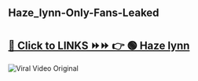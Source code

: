 
 ## Haze_lynn-Only-Fans-Leaked

# <h2><a href="https://clipsfans.com/Haze_lynn&ref=git">🔗 Click to LINKS ⏩⏩ 👉 🟢 Haze lynn </a></h2>

<a href="https://clipsfans.com/Haze_lynn&ref=git" rel="nofollow" data-target="animated-image.originalLink"><img src="https://i.ibb.co.com/xMMVF88/686577567.gif" alt="Viral Video Original" style="max-width: 100%; display: inline-block;" data-target="animated-image.originalImage"></a>
